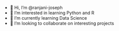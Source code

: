 - 👋 Hi, I’m @ranjani-joseph
- 👀 I’m interested in learning Python and R
- 🌱 I’m currently learning Data Science
- 💞️ I’m looking to collaborate on interesting projects

<!---
ranjani-joseph/ranjani-joseph is a ✨ special ✨ repository because its `README.md` (this file) appears on your GitHub profile.
You can click the Preview link to take a look at your changes.
--->
